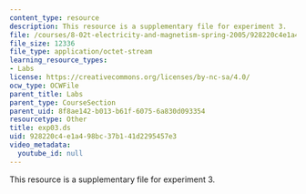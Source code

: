 ```yaml
---
content_type: resource
description: This resource is a supplementary file for experiment 3.
file: /courses/8-02t-electricity-and-magnetism-spring-2005/928220c4e1a498bc37b141d2295457e3_exp03.ds
file_size: 12336
file_type: application/octet-stream
learning_resource_types:
- Labs
license: https://creativecommons.org/licenses/by-nc-sa/4.0/
ocw_type: OCWFile
parent_title: Labs
parent_type: CourseSection
parent_uid: 8f8ae142-b013-b61f-6075-6a830d093354
resourcetype: Other
title: exp03.ds
uid: 928220c4-e1a4-98bc-37b1-41d2295457e3
video_metadata:
  youtube_id: null
---
```

This resource is a supplementary file for experiment 3.